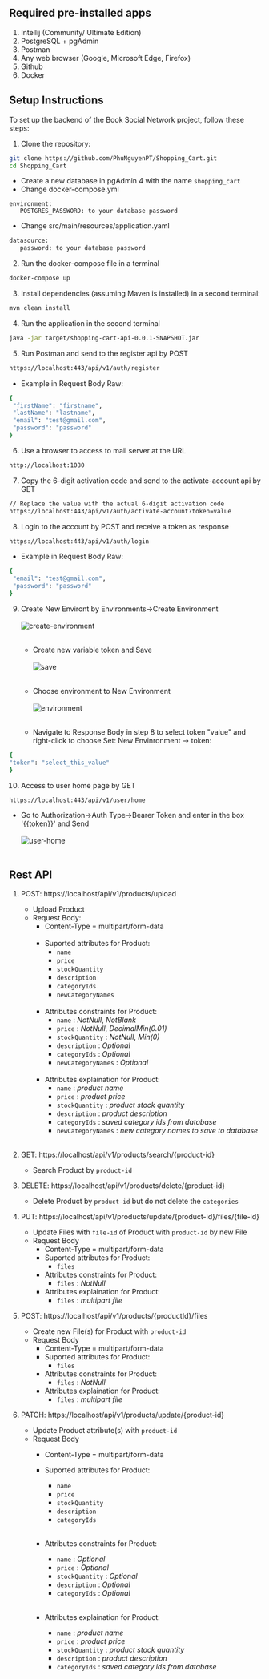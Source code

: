 ## Required pre-installed apps
1. Intellij (Community/ Ultimate Edition)
2. PostgreSQL + pgAdmin
3. Postman
4. Any web browser (Google, Microsoft Edge, Firefox)
5. Github
6. Docker

## Setup Instructions

To set up the backend of the Book Social Network project, follow these steps:
1. Clone the repository:

```bash
git clone https://github.com/PhuNguyenPT/Shopping_Cart.git
cd Shopping_Cart
```
   - Create a new database in pgAdmin 4 with the name `shopping_cart`
   - Change docker-compose.yml
```
environment:
   POSTGRES_PASSWORD: to your database password
```
   - Change src/main/resources/application.yaml
```bash
datasource:
   password: to your database password
```

2. Run the docker-compose file in a terminal

```bash
docker-compose up
```
3. Install dependencies (assuming Maven is installed) in a second terminal:

```bash
mvn clean install
```
4. Run the application in the second terminal

```bash
java -jar target/shopping-cart-api-0.0.1-SNAPSHOT.jar
```
5. Run Postman and send to the register api by POST

```bash
https://localhost:443/api/v1/auth/register
```

   - Example in Request Body Raw:
     
```bash
{
 "firstName": "firstname",
 "lastName": "lastname",
 "email": "test@gmail.com",
 "password": "password"
}
```
6. Use a browser to access to mail server at the URL
    
```bash
http://localhost:1080
```

7. Copy the 6-digit activation code and send to the activate-account api by GET

```bash
// Replace the value with the actual 6-digit activation code
https://localhost:443/api/v1/auth/activate-account?token=value
```

8. Login to the account by POST and receive a token as response

```bash
https://localhost:443/api/v1/auth/login
```

   - Example in Request Body Raw:

```bash
{
 "email": "test@gmail.com",
 "password": "password"
}
```

9. Create New Environt by Environments->Create Environment <br/><br/>
    ![create-environment](https://github.com/PhuNguyenPT/Shopping_Cart/assets/154642828/fd713c17-8020-4267-ad3d-a09b46af643d) <br/><br/>
    
   - Create new variable token and Save <br/><br/>
   ![save](https://github.com/PhuNguyenPT/Shopping_Cart/assets/154642828/a4900bb7-6457-4396-b472-25fc6d7de811) <br/><br/>
   
   - Choose environment to New Environment <br/><br/>
   ![environment](https://github.com/PhuNguyenPT/Shopping_Cart/assets/154642828/6e219860-2a8c-4795-add8-35704d775949) <br/><br/>
   
   - Navigate to Response Body in step 8 to select token "value" and right-click to choose Set: New Envinronment -> token:
```bash
{
"token": "select_this_value"
}
```

10. Access to user home page by GET
    
```bash
https://localhost:443/api/v1/user/home
```
   - Go to Authorization->Auth Type->Bearer Token and enter in the box '{{token}}' and Send <br/><br/>
![user-home](https://github.com/PhuNguyenPT/Shopping_Cart/assets/154642828/5af38fb1-6374-4677-a280-43fe49288db6) <br/><br/>

## Rest API
1. POST: https://localhost/api/v1/products/upload <br/>
   - Upload Product
   - Request Body: <br/>
     + Content-Type = multipart/form-data <br/><br/>
     + Suported attributes for Product: 
       * `name` 
       * `price`
       * `stockQuantity`
       * `description`
       * `categoryIds`
       * `newCategoryNames` <br/><br/>
     + Attributes constraints for Product:
       * `name` : *NotNull*, *NotBlank*
       * `price` : *NotNull*, *DecimalMin(0.01)*
       * `stockQuantity` : *NotNull*, *Min(0)*
       * `description` : *Optional*
       * `categoryIds` : *Optional*
       * `newCategoryNames` : *Optional* <br/><br/>
     + Attributes explaination for Product:
       * `name` : *product name*
       * `price` : *product price*
       * `stockQuantity` : *product stock quantity*
       * `description` : *product description*
       * `categoryIds` : *saved category ids from database*
       * `newCategoryNames` : *new category names to save to database* <br/><br/>

2. GET: https://localhost/api/v1/products/search/{product-id} <br/>
   - Search Product by `product-id` <br/>

3. DELETE: https://localhost/api/v1/products/delete/{product-id} <br/>
   - Delete Product by `product-id` but do not delete the `categories` <br/>

4. PUT: https://localhost/api/v1/products/update/{product-id}/files/{file-id} <br/>
   - Update Files with `file-id` of Product with `product-id` by new File <br/>
   - Request Body <br/>
     + Content-Type = multipart/form-data <br/>
     + Suported attributes for Product: 
       * `files` <br/>
     + Attributes constraints for Product:
       * `files` : *NotNull* <br/>
     + Attributes explaination for Product:
       * `files` : *multipart file* <br/>
       
5. POST: https://localhost/api/v1/products/{productId}/files <br/>
   - Create new File(s) for Product with `product-id` <br/>
   - Request Body <br/>
     + Content-Type = multipart/form-data <br/>
     + Suported attributes for Product: 
       * `files` <br/>
     + Attributes constraints for Product:
       * `files` : *NotNull* <br/>
     + Attributes explaination for Product:
       * `files` : *multipart file* <br/>
       
6. PATCH: https://localhost/api/v1/products/update/{product-id}
   - Update Product attribute(s) with `product-id` <br/>   
   - Request Body <br/>
     + Content-Type = multipart/form-data <br/>
     + Suported attributes for Product: 
       * `name` 
       * `price`
       * `stockQuantity`
       * `description`
       * `categoryIds` <br/><br/>

     + Attributes constraints for Product:
       * `name` : *Optional*
       * `price` : *Optional*
       * `stockQuantity` : *Optional*
       * `description` : *Optional*
       * `categoryIds` : *Optional* <br/><br/>

     + Attributes explaination for Product:
       * `name` : *product name*
       * `price` : *product price*
       * `stockQuantity` : *product stock quantity*
       * `description` : *product description*
       * `categoryIds` : *saved category ids from database* <br/><br/>
